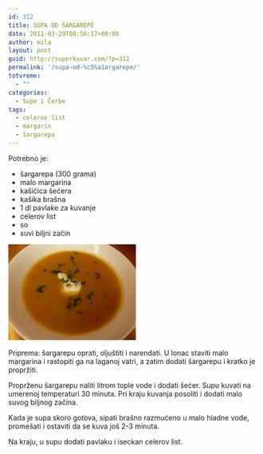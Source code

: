 ```yaml
---
id: 312
title: SUPA OD ŠARGAREPE
date: 2011-03-29T08:56:17+00:00
author: mila
layout: post
guid: http://superkuvar.com/?p=312
permalink: '/supa-od-%c5%a1argarepe/'
totvreme:
  - ""
categories:
  - Supe i Čorbe
tags:
  - celerov list
  - margarin
  - šargarepa
---
```

Potrebno je:

  * šargarepa (300 grama)
  * malo margarina
  * kašičica šećera
  * kašika brašna
  * 1 dl pavlake za kuvanje
  * celerov list
  * so
  * suvi biljni začin

<img class="alignnone size-full wp-image-715" title="supaodsargarepe" src="/wp-content/uploads/2011/03/supaodsargarepe.jpg" alt="" width="256" height="192" /> 

Priprema: šargarepu oprati, oljuštiti i narendati. U lonac staviti malo margarina i rastopiti ga na laganoj vatri, a zatim dodati šargarepu i kratko je propržiti.

Proprženu šargarepu naliti litrom tople vode i dodati šećer. Supu kuvati na umerenoj temperaturi 30 minuta. Pri kraju kuvanja posoliti i dodati malo suvog biljnog začina.

Kada je supa skoro gotova, sipati brašno razmućeno u malo hladne vode, promešati i ostaviti da se kuva još 2-3 minuta.

Na kraju, u supu dodati pavlaku i iseckan celerov list.